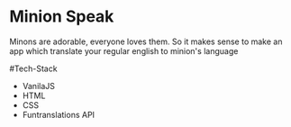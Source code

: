 # Minion Speak

Minons are adorable, everyone loves them. So it makes sense to make an app which translate your regular english to minion's language

#Tech-Stack

- VanilaJS
- HTML
- CSS
- Funtranslations API
